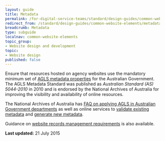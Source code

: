 ```yaml
---
layout: guide
title: Metadata
permalink: /for-digital-service-teams/standard/design-guides/common-website-elements/metadata/
redirect_from: /standard/design-guides/common-website-elements/metadata/
breadcrumb: Metadata
type: subguide
localnav: common-website-elements
topic_group:
- Website design and development
topic:
- Website design
published: false
---
```

Ensure that resources hosted on agency websites use the mandatory minimum set of [AGLS metadata properties](http://www.agls.gov.au/documents/obligation/) for the Australian Government. The AGLS Metadata Standard was published as _Australian Standard (AS) 5044-2010_ in 2010 and is endorsed by the National Archives of Australia for improving the visibility and availability of online resources.

The National Archives of Australia has [FAQ on applying AGLS in Australian Government departments](http://www.naa.gov.au/records-management/agency/create-capture-describe/describe/agls-faq.aspx) as well as online services to [validate existing metadata](http://www.agls.gov.au/validator) and [generate new metadata](http://www.agls.gov.au/generator).

Guidance on [website records management requirements](/for-digital-service-teams/standard/design-guides/records-management/) is also available.

**Last updated:** 21 July 2015
